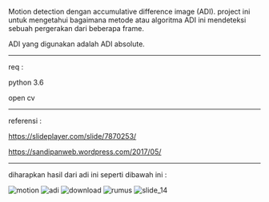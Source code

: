 Motion detection dengan accumulative difference image (ADI).
project ini untuk mengetahui bagaimana metode atau algoritma ADI ini mendeteksi sebuah pergerakan dari beberapa frame.

ADI yang digunakan adalah ADI absolute.

--------------------------------------------------------------------------------------------------------------------
req :

python 3.6

open cv

---------------------------------------------------------------------------------------------------------------------
referensi :

https://slideplayer.com/slide/7870253/

https://sandipanweb.wordpress.com/2017/05/

---------------------------------------------------------------------------------------------------------------------

diharapkan hasil dari adi ini seperti dibawah ini :

![motion](https://user-images.githubusercontent.com/23205402/56074786-dcd22200-5dea-11e9-98f3-239a9035ceb7.gif)
![adi](https://user-images.githubusercontent.com/23205402/56074697-6f71c180-5de9-11e9-8cb4-ee58a576e0aa.png)
![download](https://user-images.githubusercontent.com/23205402/56074698-6f71c180-5de9-11e9-9533-be789c6652f8.png)
![rumus](https://user-images.githubusercontent.com/23205402/56074699-700a5800-5de9-11e9-9f28-b63c46698c3c.png)
![slide_14](https://user-images.githubusercontent.com/23205402/56074700-700a5800-5de9-11e9-9047-f3f7c368a96d.jpg)
